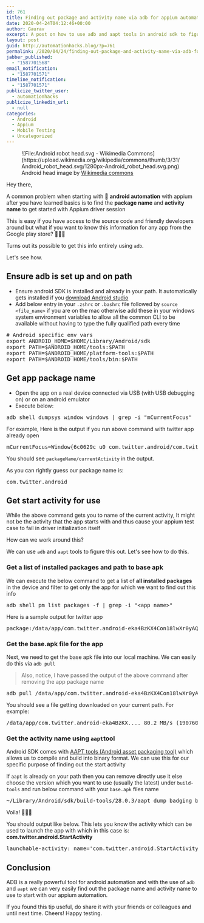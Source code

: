 ```yaml
---
id: 761
title: Finding out package and activity name via adb for appium automation
date: 2020-04-24T04:12:46+00:00
author: Gaurav
excerpt: A post on how to use adb and aapt tools in android sdk to figure out the package and activity names for use in Appium desired capabilities.
layout: post
guid: http://automationhacks.blog/?p=761
permalink: /2020/04/24/finding-out-package-and-activity-name-via-adb-for-appium-automation/
jabber_published:
  - "1587701568"
email_notification:
  - "1587701571"
timeline_notification:
  - "1587701571"
publicize_twitter_user:
  - automationhacks
publicize_linkedin_url:
  - null
categories:
  - Android
  - Appium
  - Mobile Testing
  - Uncategorized
---
```

 <figure class="wp-block-image alignnone">![File:Android robot head.svg - Wikimedia Commons](https://upload.wikimedia.org/wikipedia/commons/thumb/3/31/Android_robot_head.svg/1280px-Android_robot_head.svg.png)<figcaption>Android head image by <a href="https://commons.wikimedia.org/wiki/File:Android_robot_head.svg" target="_blank" rel="noopener">Wikimedia commons</a></figcaption></figure> 

Hey there,

A common problem when starting with 🤖 **android automation** with appium after you have learned basics is to find the **package name** and **activity name** to get started with Appium driver session

This is easy if you have access to the source code and friendly developers around but what if you want to know this information for any app from the Google play store? 🕵🏻‍♂️

Turns out its possible to get this info entirely using `adb`.

Let's see how.

## Ensure adb is set up and on path

  * Ensure android SDK is installed and already in your path. It automatically gets installed if you <a href="https://developer.android.com/studio" target="_blank" rel="noopener">download Android studio</a>
  * Add below entry in your `.zshrc` or `.bashrc` file followed by `source <file_name>` if you are on the mac otherwise add these in your windows system environment variables to allow all the common CLI to be available without having to type the fully qualified path every time

<pre class="wp-block-preformatted"># Android specific env vars
export ANDROID_HOME=$HOME/Library/Android/sdk
export PATH=$ANDROID_HOME/tools:$PATH
export PATH=$ANDROID_HOME/platform-tools:$PATH
export PATH=$ANDROID_HOME/tools/bin:$PATH</pre>

## Get app package name

  * Open the app on a real device connected via USB (with USB debugging on) or on an android emulator
  * Execute below:

<pre class="wp-block-preformatted">adb shell dumpsys window windows | grep -i "mCurrentFocus"</pre>

For example, Here is the output if you run above command with twitter app already open

<pre class="wp-block-preformatted">mCurrentFocus=Window{6c0629c u0 com.twitter.android/com.twitter.android.onboarding.common.CtaSubtaskActivity}</pre>

You should see `packageName/currentActivity` in the output.

As you can rightly guess our package name is:

<pre class="wp-block-preformatted">com.twitter.android</pre>

## Get start activity for use

While the above command gets you to name of the current activity, It might not be the activity that the app starts with and thus cause your appium test case to fail in driver initialization itself

How can we work around this?

We can use `adb` and `aapt` tools to figure this out. Let's see how to do this.

### Get a list of installed packages and path to base apk

We can execute the below command to get a list of **all installed packages** in the device and filter to get only the app for which we want to find out this info

<pre class="wp-block-preformatted">adb shell pm list packages -f | grep -i "&lt;app_name&gt;"</pre>

Here is a sample output for twitter app

<pre class="wp-block-preformatted">package:/data/app/com.twitter.android-eka4BzKX4Con18lwXr0yAQ==/base.apk=com.twitter.android</pre>

### Get the base.apk file for the app

Next, we need to get the base apk file into our local machine. We can easily do this via `adb pull`

<blockquote class="wp-block-quote">
  <p>
    Also, notice, I have passed the output of the above command after removing the app package name
  </p>
</blockquote>

<pre class="wp-block-preformatted">adb pull /data/app/com.twitter.android-eka4BzKX4Con18lwXr0yAQ==/base.apk</pre>

You should see a file getting downloaded on your current path. For example:

<pre class="wp-block-preformatted">/data/app/com.twitter.android-eka4BzKX.... 80.2 MB/s (19076098 bytes in 0.227s)</pre>

### Get the activity name using `aapt`tool

Android SDK comes with <a href="https://developer.android.com/studio/command-line/aapt2" target="_blank" rel="noopener">AAPT tools (Android asset packaging tool)</a> which allows us to compile and build into binary format. We can use this for our specific purpose of finding out the start activity

If `aapt` is already on your path then you can remove directly use it else choose the version which you want to use (usually the latest) under `build-tools` and run below command with your `base.apk` files name

<pre class="wp-block-preformatted">~/Library/Android/sdk/build-tools/28.0.3/aapt dump badging base.apk | grep -i "launchable-activity"</pre>

Voila! 🙆🏻‍♂️

You should output like below. This lets you know the activity which can be used to launch the app with which in this case is: **com.twitter.android.StartActivity**

<pre class="wp-block-preformatted">launchable-activity: name='com.twitter.android.StartActivity'  label='' icon=''</pre>

## Conclusion

ADB is a really powerful tool for android automation and with the use of `adb` and `aapt` we can very easily find out the package name and activity name to use to start with our appium automation.

If you found this tip useful, do share it with your friends or colleagues and until next time. Cheers! Happy testing.
